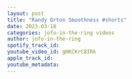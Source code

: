 ```yaml
---
layout: post
title: "Randy Orton Smoothness #shorts"
date: 2023-03-18
categories: jofo-in-the-ring videos
author: jofo-in-the-ring
spotify_track_id: 
youtube_video_id: gHKCKrC8IRk
apple_track_id: 
youtube_metadata: 
---
```

